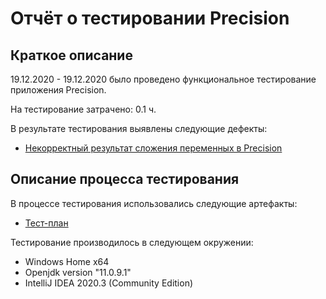 # Отчёт о тестировании Precision

## Краткое описание

19.12.2020 - 19.12.2020 было проведено функциональное тестирование приложения Precision.

На тестирование затрачено: 0.1 ч.

В результате тестирования выявлены следующие дефекты:
* [Некорректный результат сложения переменных в Precision](https://github.com/ks1109b/1.2-Precision/issues/1#issue-771390844)

## Описание процесса тестирования

В процессе тестирования использовались следующие артефакты:
* [Тест-план](https://github.com/ks1109b/1.2-Precision/blob/main/testplan.md)

Тестирование производилось в следующем окружении:
* Windows Home x64
* Openjdk version "11.0.9.1"
* IntelliJ IDEA 2020.3 (Community Edition)